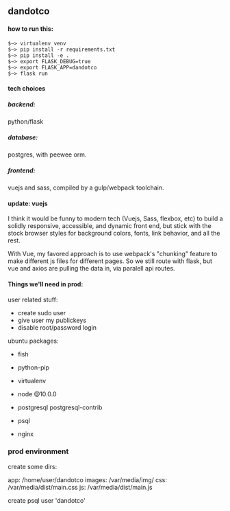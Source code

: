 ## dandotco

#### how to run this:
```
$~> virtualenv venv
$~> pip install -r requirements.txt
$~> pip install -e .
$~> export FLASK_DEBUG=true
$~> export FLASK_APP=dandotco
$~> flask run
```

#### tech choices

##### backend: 
python/flask

##### database: 
postgres, with peewee orm.

##### frontend:
vuejs and sass, compiled by a gulp/webpack toolchain.


#### update: vuejs

I think it would be funny to modern tech (Vuejs, Sass, flexbox, etc) to build a solidly responsive, accessible, and dynamic front end, but stick with the stock browser styles for background colors, fonts, link behavior, and all the rest.

With Vue, my favored approach is to use webpack's "chunking" feature to make different js files for different pages. So we still route with flask, but vue and axios are pulling the data in, via paralell api routes. 


#### Things we'll need in prod:
user related stuff:
- create sudo user
- give user my publickeys
- disable root/password login

ubuntu packages:
- fish
- python-pip
- virtualenv
- node @10.0.0
- postgresql postgresql-contrib

- psql
- nginx

### prod environment

create some dirs:

app: /home/user/dandotco
images: /var/media/img/
css: /var/media/dist/main.css
js: /var/media/dist/main.js

create psql user 'dandotco'

